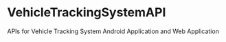 # VehicleTrackingSystemAPI
APIs for Vehicle Tracking System Android Application and Web Application
